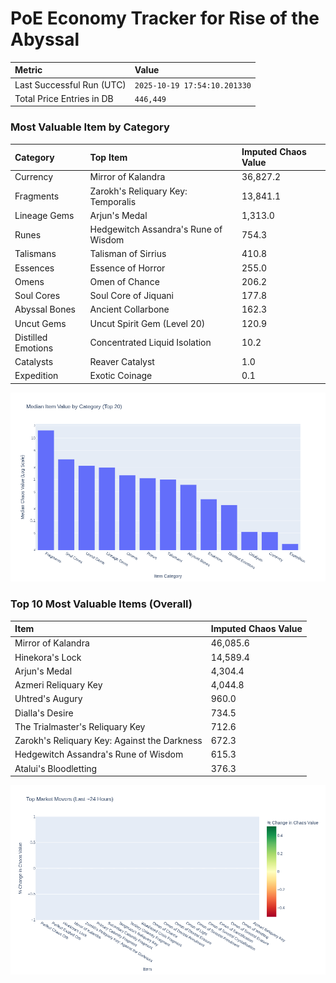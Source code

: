 # PoE Economy Tracker for Rise of the Abyssal

<!-- START_MAINTENANCE -->
| Metric | Value |
|:---|:---|
| Last Successful Run (UTC) | `2025-10-19 17:54:10.201330` |
| Total Price Entries in DB | `446,449` |

<!-- END_MAINTENANCE -->

<!-- START_DATAFRAME_DEBUG -->
<!-- END_DATAFRAME_DEBUG -->

<!-- START_CATEGORY_ANALYSIS -->
### Most Valuable Item by Category
| Category | Top Item | Imputed Chaos Value |
| :--- | :--- | :--- |
| Currency | Mirror of Kalandra | 36,827.2 |
| Fragments | Zarokh's Reliquary Key: Temporalis | 13,841.1 |
| Lineage Gems | Arjun's Medal | 1,313.0 |
| Runes | Hedgewitch Assandra's Rune of Wisdom | 754.3 |
| Talismans | Talisman of Sirrius | 410.8 |
| Essences | Essence of Horror | 255.0 |
| Omens | Omen of Chance | 206.2 |
| Soul Cores | Soul Core of Jiquani | 177.8 |
| Abyssal Bones | Ancient Collarbone | 162.3 |
| Uncut Gems | Uncut Spirit Gem (Level 20) | 120.9 |
| Distilled Emotions | Concentrated Liquid Isolation | 10.2 |
| Catalysts | Reaver Catalyst | 1.0 |
| Expedition | Exotic Coinage | 0.1 |


![Category Analysis Chart](charts/category_analysis.png)
<!-- END_ANALYSIS -->

<!-- START_ANALYSIS -->
### Top 10 Most Valuable Items (Overall)
| Item | Imputed Chaos Value |
| :--- | :--- |
| Mirror of Kalandra | 46,085.6 |
| Hinekora's Lock | 14,589.4 |
| Arjun's Medal | 4,304.4 |
| Azmeri Reliquary Key | 4,044.8 |
| Uhtred's Augury | 960.0 |
| Dialla's Desire | 734.5 |
| The Trialmaster's Reliquary Key | 712.6 |
| Zarokh's Reliquary Key: Against the Darkness | 672.3 |
| Hedgewitch Assandra's Rune of Wisdom | 615.3 |
| Atalui's Bloodletting | 376.3 |


![Market Movers Chart](charts/market_movers.png)
<!-- END_ANALYSIS -->
